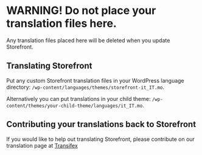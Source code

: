 # WARNING! Do not place your translation files here.

Any translation files placed here will be deleted when you update Storefront.

## Translating Storefront
Put any custom Storefront translation files in your WordPress language directory: `/wp-content/languages/themes/storefront-it_IT.mo`.

Alternatively you can put translations in your child theme: `/wp-content/themes/your-child-theme/languages/it_IT.mo`.

## Contributing your translations back to Storefront
If you would like to help out translating Storefront, please contribute on our translation page at [Transifex](https://www.transifex.com/projects/p/storefront-1/)
